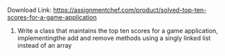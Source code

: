 Download Link: https://assignmentchef.com/product/solved-top-ten-scores-for-a-game-application
<br>
1. Write a class that maintains the top ten scores for a game application, implementingthe add and remove methods using a singly linked list instead of an array